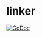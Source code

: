 # linker


[![GoDoc](https://godoc.org/github.com/logrange/linker?status.png)](https://godoc.org/github.com/logrange/linker)
